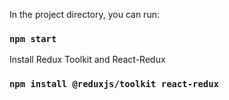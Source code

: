 In the project directory, you can run:

### `npm start`

Install Redux Toolkit and React-Redux

### `npm install @reduxjs/toolkit react-redux`


